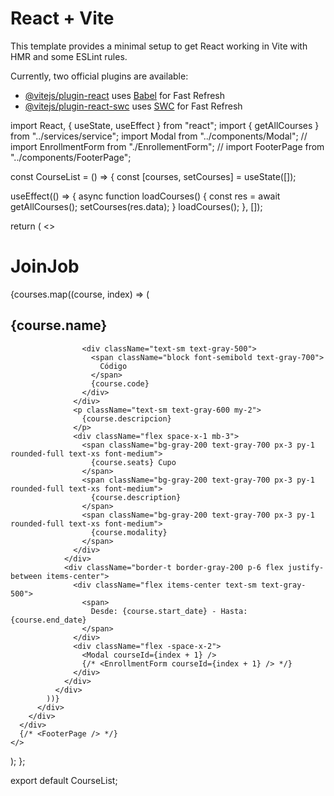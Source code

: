 # React + Vite

This template provides a minimal setup to get React working in Vite with HMR and some ESLint rules.

Currently, two official plugins are available:

- [@vitejs/plugin-react](https://github.com/vitejs/vite-plugin-react/blob/main/packages/plugin-react/README.md) uses [Babel](https://babeljs.io/) for Fast Refresh
- [@vitejs/plugin-react-swc](https://github.com/vitejs/vite-plugin-react-swc) uses [SWC](https://swc.rs/) for Fast Refresh




import React, { useState, useEffect } from "react";
import { getAllCourses } from "../services/service";
import Modal from "../components/Modal";
// import EnrollmentForm from "./EnrollementForm";
// import FooterPage from "../components/FooterPage";

const CourseList = () => {
  const [courses, setCourses] = useState([]);

  useEffect(() => {
    async function loadCourses() {
      const res = await getAllCourses();
      setCourses(res.data);
    }
    loadCourses();
  }, []);

  return (
    <>
      <div className="min-h-screen flex flex-col items-center justify-center bg-gray-100 dark:bg-slate-700">
        <div className="w-full max-w-5xl px-4 py-6">
          <h1 className="text-3xl font-extrabold mb-4 text-blue-500 text-center">
            JoinJob
          </h1>
          <div className="space-y-6">
            {courses.map((course, index) => (
              <div
                key={course.id}
                className="bg-white rounded-lg shadow-md hover:shadow-lg transition-shadow duration-200 cursor-pointer w-full"
              >
                <div className="p-6">
                  <div className="flex justify-between items-start">
                    <h2 className="text-xl font-medium text-gray-900">
                      {course.name}
                    </h2>

                    <div className="text-sm text-gray-500">
                      <span className="block font-semibold text-gray-700">
                        Código
                      </span>
                      {course.code}
                    </div>
                  </div>
                  <p className="text-sm text-gray-600 my-2">
                    {course.descripcion}
                  </p>
                  <div className="flex space-x-1 mb-3">
                    <span className="bg-gray-200 text-gray-700 px-3 py-1 rounded-full text-xs font-medium">
                      {course.seats} Cupo
                    </span>
                    <span className="bg-gray-200 text-gray-700 px-3 py-1 rounded-full text-xs font-medium">
                      {course.description}
                    </span>
                    <span className="bg-gray-200 text-gray-700 px-3 py-1 rounded-full text-xs font-medium">
                      {course.modality}
                    </span>
                  </div>
                </div>
                <div className="border-t border-gray-200 p-6 flex justify-between items-center">
                  <div className="flex items-center text-sm text-gray-500">
                    <span>
                      Desde: {course.start_date} - Hasta: {course.end_date}
                    </span>
                  </div>
                  <div className="flex -space-x-2">
                    <Modal courseId={index + 1} />
                    {/* <EnrollmentForm courseId={index + 1} /> */}
                  </div>
                </div>
              </div>
            ))}
          </div>
        </div>
      </div>
      {/* <FooterPage /> */}
    </>
  );
};

export default CourseList;
